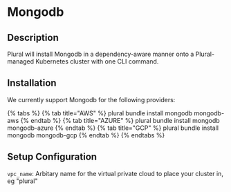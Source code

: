 
# Mongodb

## Description
Plural will install Mongodb in a dependency-aware manner onto a Plural-managed Kubernetes cluster with one CLI command.

## Installation
We currently support Mongodb for the following providers:

{% tabs %}
{% tab title="AWS" %} plural bundle install mongodb mongodb-aws {% endtab %} {% tab title="AZURE" %} plural bundle install mongodb mongodb-azure {% endtab %} {% tab title="GCP" %} plural bundle install mongodb mongodb-gcp {% endtab %}
{% endtabs %}

## Setup Configuration
`vpc_name`: Arbitary name for the virtual private cloud to place your cluster in, eg "plural"


    
